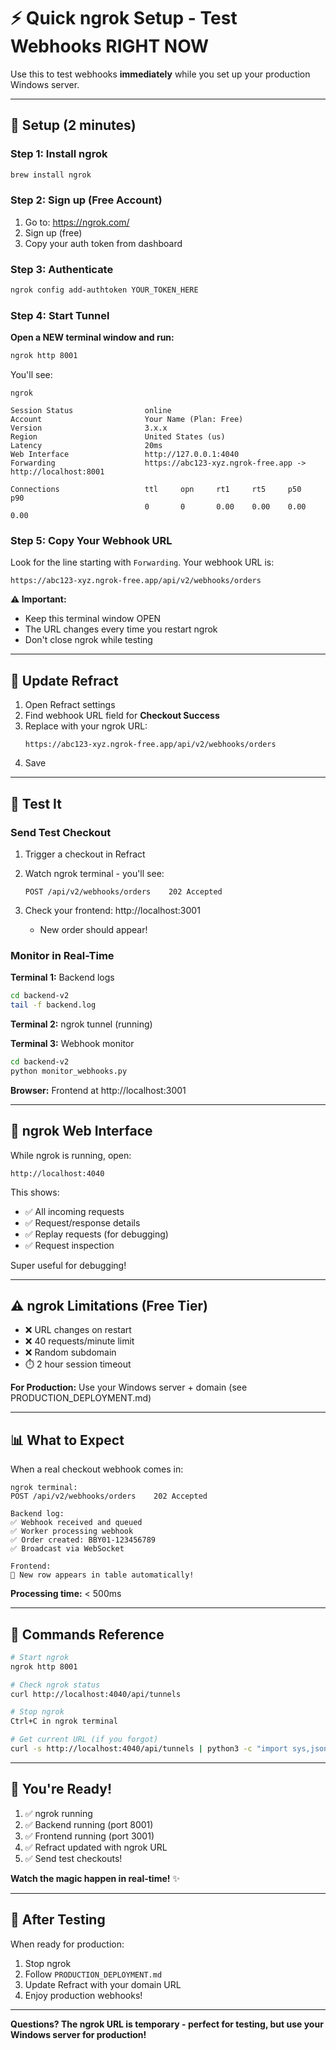 # ⚡ Quick ngrok Setup - Test Webhooks RIGHT NOW

Use this to test webhooks **immediately** while you set up your production Windows server.

---

## 🚀 Setup (2 minutes)

### Step 1: Install ngrok

```bash
brew install ngrok
```

### Step 2: Sign up (Free Account)

1. Go to: https://ngrok.com/
2. Sign up (free)
3. Copy your auth token from dashboard

### Step 3: Authenticate

```bash
ngrok config add-authtoken YOUR_TOKEN_HERE
```

### Step 4: Start Tunnel

**Open a NEW terminal window and run:**

```bash
ngrok http 8001
```

You'll see:
```
ngrok                                                                                                    

Session Status                online
Account                       Your Name (Plan: Free)
Version                       3.x.x
Region                        United States (us)
Latency                       20ms
Web Interface                 http://127.0.0.1:4040
Forwarding                    https://abc123-xyz.ngrok-free.app -> http://localhost:8001

Connections                   ttl     opn     rt1     rt5     p50     p90
                              0       0       0.00    0.00    0.00    0.00
```

### Step 5: Copy Your Webhook URL

Look for the line starting with `Forwarding`. Your webhook URL is:

```
https://abc123-xyz.ngrok-free.app/api/v2/webhooks/orders
```

**⚠️ Important:** 
- Keep this terminal window OPEN
- The URL changes every time you restart ngrok
- Don't close ngrok while testing

---

## 🎯 Update Refract

1. Open Refract settings
2. Find webhook URL field for **Checkout Success**
3. Replace with your ngrok URL:
   ```
   https://abc123-xyz.ngrok-free.app/api/v2/webhooks/orders
   ```
4. Save

---

## 🧪 Test It

### Send Test Checkout

1. Trigger a checkout in Refract
2. Watch ngrok terminal - you'll see:
   ```
   POST /api/v2/webhooks/orders    202 Accepted
   ```

3. Check your frontend: http://localhost:3001
   - New order should appear!

### Monitor in Real-Time

**Terminal 1:** Backend logs
```bash
cd backend-v2
tail -f backend.log
```

**Terminal 2:** ngrok tunnel (running)

**Terminal 3:** Webhook monitor
```bash
cd backend-v2
python monitor_webhooks.py
```

**Browser:** Frontend at http://localhost:3001

---

## 🎯 ngrok Web Interface

While ngrok is running, open:
```
http://localhost:4040
```

This shows:
- ✅ All incoming requests
- ✅ Request/response details
- ✅ Replay requests (for debugging)
- ✅ Request inspection

Super useful for debugging!

---

## ⚠️ ngrok Limitations (Free Tier)

- ❌ URL changes on restart
- ❌ 40 requests/minute limit
- ❌ Random subdomain
- ⏱️ 2 hour session timeout

**For Production:** Use your Windows server + domain (see PRODUCTION_DEPLOYMENT.md)

---

## 📊 What to Expect

When a real checkout webhook comes in:

```
ngrok terminal:
POST /api/v2/webhooks/orders    202 Accepted

Backend log:
✅ Webhook received and queued
✅ Worker processing webhook
✅ Order created: BBY01-123456789
✅ Broadcast via WebSocket

Frontend:
🎉 New row appears in table automatically!
```

**Processing time:** < 500ms

---

## 🔄 Commands Reference

```bash
# Start ngrok
ngrok http 8001

# Check ngrok status
curl http://localhost:4040/api/tunnels

# Stop ngrok
Ctrl+C in ngrok terminal

# Get current URL (if you forgot)
curl -s http://localhost:4040/api/tunnels | python3 -c "import sys,json; print(json.load(sys.stdin)['tunnels'][0]['public_url'])"
```

---

## 🎉 You're Ready!

1. ✅ ngrok running
2. ✅ Backend running (port 8001)
3. ✅ Frontend running (port 3001)
4. ✅ Refract updated with ngrok URL
5. ✅ Send test checkouts!

**Watch the magic happen in real-time!** ✨

---

## 🚀 After Testing

When ready for production:
1. Stop ngrok
2. Follow `PRODUCTION_DEPLOYMENT.md`
3. Update Refract with your domain URL
4. Enjoy production webhooks!

---

**Questions? The ngrok URL is temporary - perfect for testing, but use your Windows server for production!**

